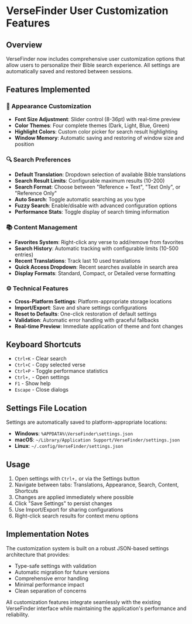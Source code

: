 # VerseFinder User Customization Features

## Overview
VerseFinder now includes comprehensive user customization options that allow users to personalize their Bible search experience. All settings are automatically saved and restored between sessions.

## Features Implemented

### 🎨 Appearance Customization
- **Font Size Adjustment**: Slider control (8-36pt) with real-time preview
- **Color Themes**: Four complete themes (Dark, Light, Blue, Green)
- **Highlight Colors**: Custom color picker for search result highlighting
- **Window Memory**: Automatic saving and restoring of window size and position

### 🔍 Search Preferences
- **Default Translation**: Dropdown selection of available Bible translations
- **Search Result Limits**: Configurable maximum results (10-200)
- **Search Format**: Choose between "Reference + Text", "Text Only", or "Reference Only"
- **Auto Search**: Toggle automatic searching as you type
- **Fuzzy Search**: Enable/disable with advanced configuration options
- **Performance Stats**: Toggle display of search timing information

### 📚 Content Management
- **Favorites System**: Right-click any verse to add/remove from favorites
- **Search History**: Automatic tracking with configurable limits (10-500 entries)
- **Recent Translations**: Track last 10 used translations
- **Quick Access Dropdown**: Recent searches available in search area
- **Display Formats**: Standard, Compact, or Detailed verse formatting

### ⚙️ Technical Features
- **Cross-Platform Settings**: Platform-appropriate storage locations
- **Import/Export**: Save and share settings configurations
- **Reset to Defaults**: One-click restoration of default settings
- **Validation**: Automatic error handling with graceful fallbacks
- **Real-time Preview**: Immediate application of theme and font changes

## Keyboard Shortcuts
- `Ctrl+K` - Clear search
- `Ctrl+C` - Copy selected verse
- `Ctrl+P` - Toggle performance statistics
- `Ctrl+,` - Open settings
- `F1` - Show help
- `Escape` - Close dialogs

## Settings File Location
Settings are automatically saved to platform-appropriate locations:
- **Windows**: `%APPDATA%\VerseFinder\settings.json`
- **macOS**: `~/Library/Application Support/VerseFinder/settings.json`
- **Linux**: `~/.config/VerseFinder/settings.json`

## Usage
1. Open settings with `Ctrl+,` or via the Settings button
2. Navigate between tabs: Translations, Appearance, Search, Content, Shortcuts
3. Changes are applied immediately where possible
4. Click "Save Settings" to persist changes
5. Use Import/Export for sharing configurations
6. Right-click search results for context menu options

## Implementation Notes
The customization system is built on a robust JSON-based settings architecture that provides:
- Type-safe settings with validation
- Automatic migration for future versions
- Comprehensive error handling
- Minimal performance impact
- Clean separation of concerns

All customization features integrate seamlessly with the existing VerseFinder interface while maintaining the application's performance and reliability.